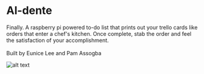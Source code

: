 # Al-dente
Finally. A raspberry pi powered to-do list that prints out your trello cards like orders that enter a chef's kitchen. Once complete, stab the order and feel the satisfaction of your accomplishment.
<br>
<br>
Built by Eunice Lee and Pam Assogba
<br>

![alt text](finalexample.gif)
